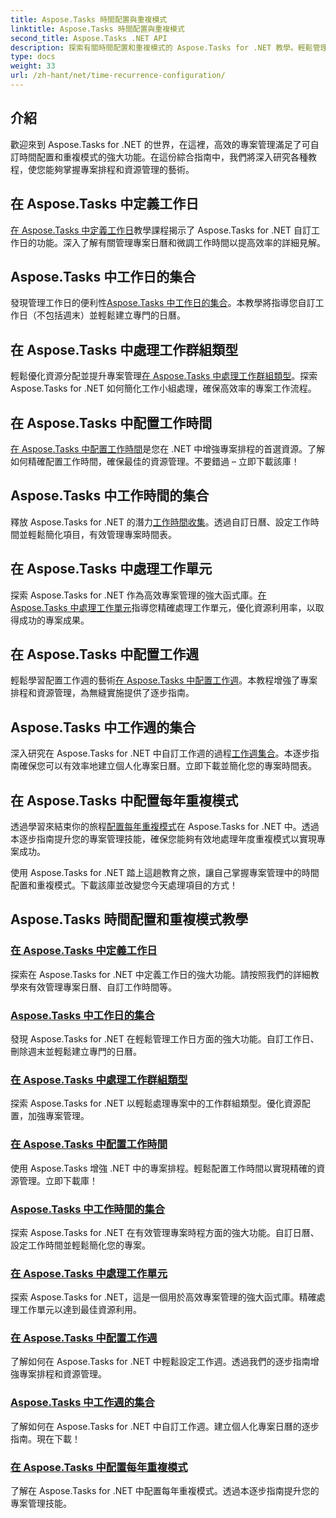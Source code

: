 ```yaml
---
title: Aspose.Tasks 時間配置與重複模式
linktitle: Aspose.Tasks 時間配置與重複模式
second_title: Aspose.Tasks .NET API
description: 探索有關時間配置和重複模式的 Aspose.Tasks for .NET 教學。輕鬆管理日曆、自訂工作時間並優化專案安排。
type: docs
weight: 33
url: /zh-hant/net/time-recurrence-configuration/
---
```

## 介紹

歡迎來到 Aspose.Tasks for .NET 的世界，在這裡，高效的專案管理滿足了可自訂時間配置和重複模式的強大功能。在這份綜合指南中，我們將深入研究各種教程，使您能夠掌握專案排程和資源管理的藝術。

## 在 Aspose.Tasks 中定義工作日
[在 Aspose.Tasks 中定義工作日](./defining-weekdays/)教學課程揭示了 Aspose.Tasks for .NET 自訂工作日的功能。深入了解有關管理專案日曆和微調工作時間以提高效率的詳細見解。

## Aspose.Tasks 中工作日的集合
發現管理工作日的便利性[Aspose.Tasks 中工作日的集合](./weekday-collection/)。本教學將指導您自訂工作日（不包括週末）並輕鬆建立專門的日曆。

## 在 Aspose.Tasks 中處理工作群組類型
輕鬆優化資源分配並提升專案管理[在 Aspose.Tasks 中處理工作群組類型](./workgroup-types/)。探索 Aspose.Tasks for .NET 如何簡化工作小組處理，確保高效率的專案工作流程。

## 在 Aspose.Tasks 中配置工作時間
[在 Aspose.Tasks 中配置工作時間](./working-times/)是您在 .NET 中增強專案排程的首選資源。了解如何精確配置工作時間，確保最佳的資源管理。不要錯過 – 立即下載該庫！

## Aspose.Tasks 中工作時間的集合
釋放 Aspose.Tasks for .NET 的潛力[工作時間收集](./working-time-collection/)。透過自訂日曆、設定工作時間並輕鬆簡化項目，有效管理專案時間表。

## 在 Aspose.Tasks 中處理工作單元
探索 Aspose.Tasks for .NET 作為高效專案管理的強大函式庫。[在 Aspose.Tasks 中處理工作單元](./work-units/)指導您精確處理工作單元，優化資源利用率，以取得成功的專案成果。

## 在 Aspose.Tasks 中配置工作週
輕鬆學習配置工作週的藝術[在 Aspose.Tasks 中配置工作週](./configuring-workweeks/)。本教程增強了專案排程和資源管理，為無縫實施提供了逐步指南。

## Aspose.Tasks 中工作週的集合
深入研究在 Aspose.Tasks for .NET 中自訂工作週的過程[工作週集合](./workweek-collection/)。本逐步指南確保您可以有效率地建立個人化專案日曆。立即下載並簡化您的專案時間表。

## 在 Aspose.Tasks 中配置每年重複模式
透過學習來結束你的旅程[配置每年重複模式](./yearly-recurrence-patterns/)在 Aspose.Tasks for .NET 中。透過本逐步指南提升您的專案管理技能，確保您能夠有效地處理年度重複模式以實現專案成功。

使用 Aspose.Tasks for .NET 踏上這趟教育之旅，讓自己掌握專案管理中的時間配置和重複模式。下載該庫並改變您今天處理項目的方式！
## Aspose.Tasks 時間配置和重複模式教學
### [在 Aspose.Tasks 中定義工作日](./defining-weekdays/)
探索在 Aspose.Tasks for .NET 中定義工作日的強大功能。請按照我們的詳細教學來有效管理專案日曆、自訂工作時間等。
### [Aspose.Tasks 中工作日的集合](./weekday-collection/)
發現 Aspose.Tasks for .NET 在輕鬆管理工作日方面的強大功能。自訂工作日、刪除週末並輕鬆建立專門的日曆。
### [在 Aspose.Tasks 中處理工作群組類型](./workgroup-types/)
探索 Aspose.Tasks for .NET 以輕鬆處理專案中的工作群組類型。優化資源配置，加強專案管理。
### [在 Aspose.Tasks 中配置工作時間](./working-times/)
使用 Aspose.Tasks 增強 .NET 中的專案排程。輕鬆配置工作時間以實現精確的資源管理。立即下載庫！
### [Aspose.Tasks 中工作時間的集合](./working-time-collection/)
探索 Aspose.Tasks for .NET 在有效管理專案時程方面的強大功能。自訂日曆、設定工作時間並輕鬆簡化您的專案。
### [在 Aspose.Tasks 中處理工作單元](./work-units/)
探索 Aspose.Tasks for .NET，這是一個用於高效專案管理的強大函式庫。精確處理工作單元以達到最佳資源利用。
### [在 Aspose.Tasks 中配置工作週](./configuring-workweeks/)
了解如何在 Aspose.Tasks for .NET 中輕鬆設定工作週。透過我們的逐步指南增強專案排程和資源管理。
### [Aspose.Tasks 中工作週的集合](./workweek-collection/)
了解如何在 Aspose.Tasks for .NET 中自訂工作週。建立個人化專案日曆的逐步指南。現在下載！
### [在 Aspose.Tasks 中配置每年重複模式](./yearly-recurrence-patterns/)
了解在 Aspose.Tasks for .NET 中配置每年重複模式。透過本逐步指南提升您的專案管理技能。